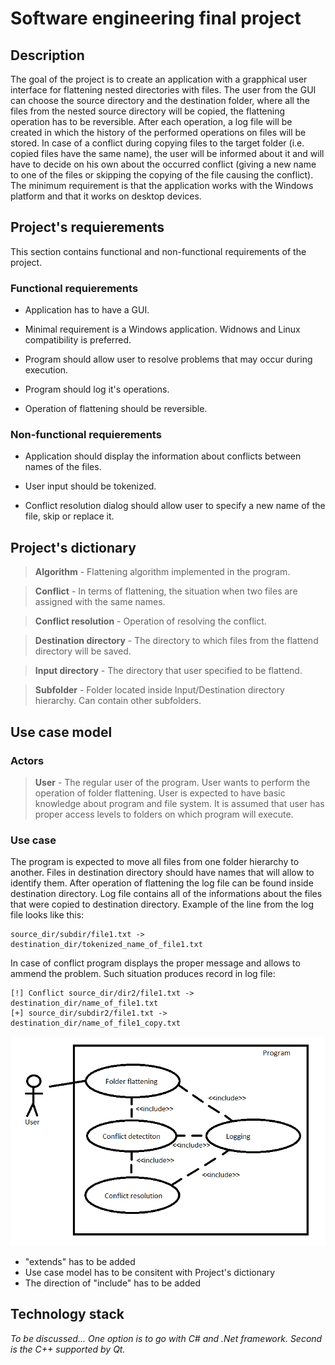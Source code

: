 # Software engineering final project

## Description

The goal of the project is to create an application with a grapphical user interface for flattening nested directories with files. The user from the GUI can choose the source directory and the destination folder, where all the files from the nested source directory will be copied, the flattening operation has to be reversible. After each operation, a log file will be created in which the history of the performed operations on files will be stored. In case of a conflict during copying files to the target folder (i.e. copied files have the same name), the user will be informed about it and will have to decide on his own about the occurred conflict (giving a new name to one of the files or skipping the copying of the file causing the conflict). The minimum requirement is that the application works with the Windows platform and that it works on desktop devices.


## Project's requierements

This section contains functional and non-functional requirements of the project.

### Functional requierements

- Application has to have a GUI.

- Minimal requirement is a Windows application. Widnows and Linux compatibility is preferred.

- Program should allow user to resolve problems that may occur during execution.

- Program should log it's operations.

- Operation of flattening should be reversible.


### Non-functional requierements

- Application should display the information about conflicts between names of the files.

- User input should be tokenized.

- Conflict resolution dialog should allow user to specify a new name of the file, skip or replace it.



## Project's dictionary

> **Algorithm** - Flattening algorithm implemented in the program.

> **Conflict** - In terms of flattening, the situation when two files are assigned with the same names.

> **Conflict resolution** - Operation of resolving the conflict.

> **Destination directory** - The directory to which files from the flattend directory will be saved.

> **Input directory** - The directory that user specified to be flattend.

> **Subfolder** - Folder located inside Input/Destination directory hierarchy. Can contain other subfolders.


## Use case model

### Actors

> **User** - The regular user of the program. User wants to perform the operation of folder flattening. User is expected to have basic knowledge about program and file system. It is assumed that user has proper access levels to folders on which program will execute.

### Use case

The program is expected to move all files from one folder hierarchy to another. Files in destination directory should have names that will allow to identify them. After operation of flattening the log file can be found inside destination directory. Log file contains all of the informations about the files that were copied to destination directory. Example of the line from the log file looks like this:

```
source_dir/subdir/file1.txt -> destination_dir/tokenized_name_of_file1.txt
```

In case of conflict program displays the proper message and allows to ammend the problem. Such situation produces record in log file:

```
[!] Conflict source_dir/dir2/file1.txt -> destination_dir/name_of_file1.txt
[+] source_dir/subdir2/file1.txt -> destination_dir/name_of_file1_copy.txt
```

![Use case diagram](Documentation/UseCaseDiagram.png "Use case diagram")

- "extends" has to be added
- Use case model has to be consitent with Project's dictionary
- The direction of "include" has to be added
  
## Technology stack

*To be discussed...*
*One option is to go with C# and .Net framework.*
*Second is the C++ supported by Qt.*
